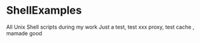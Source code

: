 # ShellExamples
All Unix Shell scripts during my work
Just a test, test xxx
proxy, test cache , mamade
good
